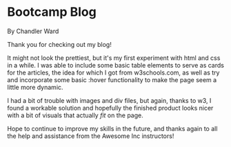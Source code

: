 # Bootcamp Blog
By Chandler Ward

Thank you for checking out my blog!

It might not look the prettiest, but it's my first experiment with html and css in a while. I was able to include some basic table elements to serve as cards for the articles, the idea for which I got from w3schools.com, as well as try and incorporate some basic :hover functionality to make the page seem a little more dynamic.

I had a bit of trouble with images and div files, but again, thanks to w3, I found a workable solution and hopefully the finished product looks nicer with a bit of visuals that actually *fit* on the page.

Hope to continue to improve my skills in the future, and thanks again to all the help and assistance from the Awesome Inc instructors!